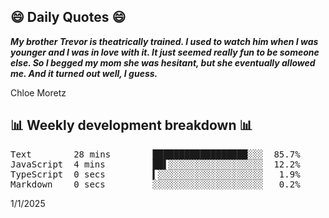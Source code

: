 ## 😄 Daily Quotes 😄

_**My brother Trevor is theatrically trained. I used to watch him when I was younger and I was in love with it. It just seemed really fun to be someone else. So I begged my mom she was hesitant, but she eventually allowed me. And it turned out well, I guess.**_

Chloe Moretz



## 📊 Weekly development breakdown 📊

<pre>Text        28 mins        ██████████████████░░░  85.7%
JavaScript  4 mins         ██▌░░░░░░░░░░░░░░░░░░  12.2%
TypeScript  0 secs         ▍░░░░░░░░░░░░░░░░░░░░   1.9%
Markdown    0 secs         ░░░░░░░░░░░░░░░░░░░░░   0.2%</pre>

1/1/2025